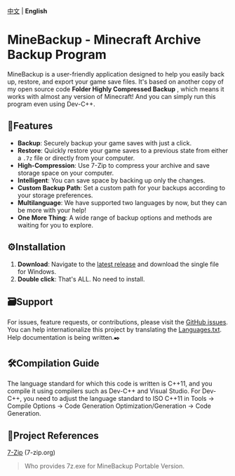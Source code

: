 [中文](README-zn.md) | **English** <!-- lang -->

# MineBackup - Minecraft Archive Backup Program

MineBackup is a user-friendly application designed to help you easily back up, restore, and export your game save files. It's based on another copy of my open source code **Folder Highly Compressed Backup** , which means it works with almost any version of Minecraft! And you can simply run this program even using Dev-C++.

## 📸Features

- **Backup**: Securely backup your game saves with just a click.
- **Restore**: Quickly restore your game saves to a previous state from either a `.7z` file or directly from your computer.
- **High-Compression**: Use 7-Zip to compress your archive and save storage space on your computer.
- **Intelligent**: You can save space by backing up only the changes.
- **Custom Backup Path**: Set a custom path for your backups according to your storage preferences.
- **Multilanguage**: We have supported two languages by now, but they can be more with your help!
- **One More Thing**: A wide range of backup options and methods are waiting for you to explore.

## ⚙️Installation

1. **Download**: Navigate to the [latest release](https://github.com/Leafuke/MineBackup/releases) and download the single file for Windows.
2. **Double click**: That's ALL. No need to install.

## 🗃️Support

For issues, feature requests, or contributions, please visit the [GitHub issues](https://github.com/Leafuke/MineBackup/issues).
You can help internationalize this project by translating the [Languages.txt](Languages.txt).
Help documentation is being written.✒️

## 🛠️Compilation Guide

The language standard for which this code is written is C++11, and you compile it using compilers such as Dev-C++ and Visual Studio.
For Dev-C++, you need to adjust the language standard to ISO C++11 in Tools → Compile Options → Code Generation Optimization/Generation → Code Generation.

## 📄Project References

[7-Zip](https://github.com/ip7z/7zip) (7-zip.org)
> Who provides 7z.exe for MineBackup Portable Version.
